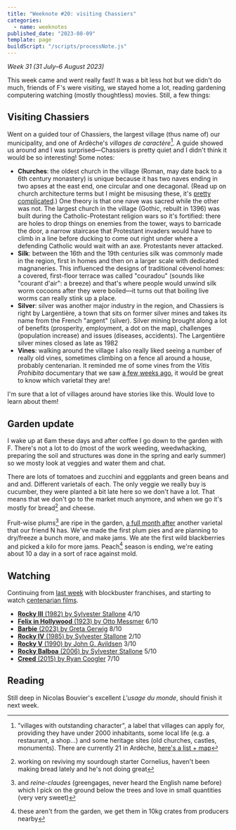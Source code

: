 ```yaml
---
title: "Weeknote #20: visiting Chassiers"
categories:
  - name: weeknotes
published_date: "2023-08-09"
template: page
buildScript: "/scripts/processNote.js"
---
```


_Week 31 (31 July–6 August 2023)_

This week came and went really fast! It was a bit less hot but we didn't do much, friends of F's were visiting, we stayed home a lot, reading gardening computering watching (mostly thoughtless) movies. Still, a few things:

## Visiting Chassiers

Went on a guided tour of Chassiers, the largest village (thus name of) our municipality, and one of Ardèche's _villages de caractère_[^1]. A guide showed us around and I was surprised—Chassiers is pretty quiet and I didn't think it would be so interesting! Some notes:

- **Churches**: the oldest church in the village (Roman, may date back to a 6th century monastery) is unique because it has two naves ending in two apses at the east end, one circular and one decagonal. (Read up on church architecture terms but I might be misusing these, it's [pretty complicated](https://en.wikipedia.org/wiki/Architecture_of_cathedrals_and_great_churches#Architecture).) One theory is that one nave was sacred while the other was not. The largest church in the village (Gothic, rebuilt in 1396) was built during the Catholic-Protestant religion wars so it's fortified: there are holes to drop things on enemies from the tower, ways to barricade the door, a narrow staircase that Protestant invaders would have to climb in a line before ducking to come out right under where a defending Catholic would wait with an axe. Protestants never attacked.
- **Silk**: between the 16th and the 19th centuries silk was commonly made in the region, first in homes and then on a larger scale with dedicated magnaneries. This influenced the designs of traditional cévenol homes: a covered, first-floor terrace was called "couradou" (sounds like "courant d'air": a breeze) and that's where people would unwind silk worm cocoons after they were boiled—it turns out that boiling live worms can really stink up a place.
- **Silver**: silver was another major industry in the region, and Chassiers is right by Largentière, a town that sits on former silver mines and takes its name from the French "argent" (silver). Silver mining brought along a lot of benefits (prosperity, employment, a dot on the map), challenges (population increase) and issues (diseases, accidents). The Largentière silver mines closed as late as 1982
- **Vines**: walking around the village I also really liked seeing a number of really old vines, sometimes climbing on a fence all around a house, probably centenarian. It reminded me of some vines from the _Vitis Prohibita_ documentary that we saw [a few weeks ago](/notes/weeknote-18-drinking-vitis-labrusca/), it would be great to know which varietal they are!

I'm sure that a lot of villages around have stories like this. Would love to learn about them!

## Garden update

I wake up at 6am these days and after coffee I go down to the garden with F. There's not a lot to do (most of the work weeding, weedwhacking, preparing the soil and structures was done in the spring and early summer) so we mosty look at veggies and water them and chat.

There are lots of tomatoes and zucchini and eggplants and green beans and and and. Different varietals of each. The only veggie we really buy is cucumber, they were planted a bit late here so we don't have a lot. That means that we don't go to the market much anymore, and when we go it's mostly for bread[^2] and cheese.

Fruit-wise plums[^3] are ripe in the garden, [a full month after](/notes/weeknote-17-two-long-summer-weeks/) another varietal that our friend N has. We've made the first plum pies and are planning to dry/freeze a bunch more, and make jams. We ate the first wild blackberries and picked a kilo for more jams. Peach[^4] season is ending, we're eating about 10 a day in a sort of race against mold.

## Watching

Continuing from [last week](/notes/weeknote-19-the-good-guy-wins-in-the-end/) with blockbuster franchises, and starting to watch [centenarian films](/notes/watching-centenarian-films/).

- [**Rocky III** (1982) by Sylvester Stallone](/notes/rocky-iii-by-sylvester-stallone/) 4/10
- [**Felix in Hollywood** (1923) by Otto Messmer](/notes/felix-in-hollywood-by-otto-messmer/) 6/10
- [**Barbie** (2023) by Greta Gerwig](/notes/barbie-by-greta-gerwig/) 8/10
- [**Rocky IV** (1985) by Sylvester Stallone](/notes/rocky-iv-by-sylvester-stallone/) 2/10
- [**Rocky V** (1990) by John G. Avildsen](/notes/rocky-v-by-john-g-avildsen/) 3/10
- [**Rocky Balboa** (2006) by Sylvester Stallone](/notes/rocky-balboa-by-sylvester-stallone/) 5/10
- [**Creed** (2015) by Ryan Coogler](/notes/creed-by-ryan-coogler/) 7/10

## Reading

Still deep in Nicolas Bouvier's excellent _L'usage du monde_, should finish it next week.

[^1]: "villages with outstanding character", a label that villages can apply for, providing they have under 2000 inhabitants, some local life (e.g. a restaurant, a shop...) and some heritage sites (old churches, castles, monuments). There are currently 21 in Ardèche, [here's a list + map](https://en.ardeche-guide.com/villages-de-caractere-en-ardeche)
[^2]: working on reviving my sourdough starter Cornelius, haven't been making bread lately and he's not doing great
[^3]: and _reine-claudes_ (greengages, never heard the English name before) which I pick on the ground below the trees and love in small quantities (very very sweet)
[^4]: these aren't from the garden, we get them in 10kg crates from producers nearby
